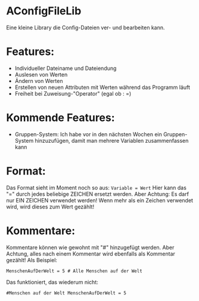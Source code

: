 # AConfigFileLib
Eine kleine Library die Config-Dateien ver- und bearbeiten kann.

# Features:
- Individueller Dateiname und Dateiendung
- Auslesen von Werten
- Ändern von Werten
- Erstellen von neuen Attributen mit Werten während das Programm läuft
- Freiheit bei Zuweisung-"Operator" (egal ob : =)

# Kommende Features:
- Gruppen-System:
    Ich habe vor in den nächsten Wochen ein Gruppen-System hinzuzufügen, damit man mehrere Variablen zusammenfassen kann

# Format:
Das Format sieht im Moment noch so aus:
<code>Variable = Wert</code>
Hier kann das "=" durch jedes beliebige ZEICHEN ersetzt werden. Aber Achtung: Es darf nur EIN ZEICHEN verwendet werden! Wenn mehr als ein Zeichen verwendet wird, wird dieses zum Wert gezählt!

# Kommentare:
Kommentare können wie gewohnt mit "#" hinzugefügt werden. Aber Achtung, alles nach einem Kommentar wird ebenfalls als Kommentar gezählt! Als Beispiel:

<code>MenschenAufDerWelt = 5 # Alle Menschen auf der Welt</code>

Das funktioniert, das wiederum nicht:

<code>#Menschen auf der Welt MenschenAufDerWelt = 5</code>
